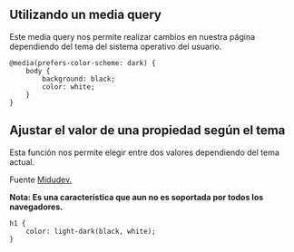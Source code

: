 ## Utilizando un media query

Este media query nos permite realizar cambios en nuestra página dependiendo del tema del sistema operativo del usuario.

```
@media(prefers-color-scheme: dark) {
	body {
		background: black;
		color: white;
	}
}
```
## Ajustar el valor de una propiedad según el tema

Esta función nos permite elegir entre dos valores dependiendo del tema actual.

Fuente [Midudev.](https://x.com/midudev/status/1714228713074655420)

**Nota: Es una característica que aun no es soportada por todos los navegadores.**

```
h1 {
	color: light-dark(black, white);
}
```